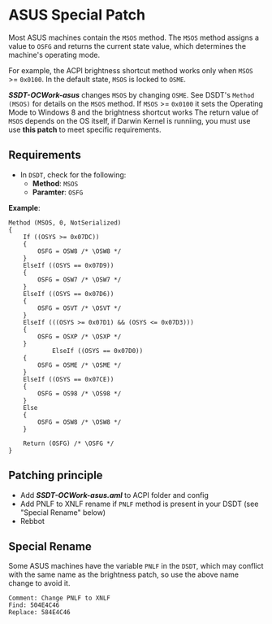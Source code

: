 # ASUS Special Patch
Most ASUS machines contain the `MSOS` method. The `MSOS` method assigns a value to `OSFG` and returns the current state value, which determines the machine's operating mode.

For example, the ACPI brightness shortcut method works only when `MSOS` >= `0x0100`. In the default state, `MSOS` is locked to `OSME`.

***SSDT-OCWork-asus*** changes `MSOS` by changing `OSME`. See DSDT's `Method (MSOS)` for details on the `MSOS` method. If `MSOS` >= `0x0100` it sets the Operating Mode to Windows 8 and the brightness shortcut works
The return value of `MSOS` depends on the OS itself, if Darwin Kernel is runniing, you must use use **this patch** to meet specific requirements.

## Requirements
- In `DSDT`, check for the following:
	- **Method**: `MSOS`
	- **Paramter**: `OSFG`

**Example**:

```asl
Method (MSOS, 0, NotSerialized)
{
    If ((OSYS >= 0x07DC))
    {
        OSFG = OSW8 /* \OSW8 */
    }
    ElseIf ((OSYS == 0x07D9))
    {
        OSFG = OSW7 /* \OSW7 */
    }
    ElseIf ((OSYS == 0x07D6))
    {
        OSFG = OSVT /* \OSVT */
    }
    ElseIf (((OSYS >= 0x07D1) && (OSYS <= 0x07D3)))
    {
        OSFG = OSXP /* \OSXP */
    }
            ElseIf ((OSYS == 0x07D0))
    {
        OSFG = OSME /* \OSME */
    }
    ElseIf ((OSYS == 0x07CE))
    {
        OSFG = OS98 /* \OS98 */
    }
    Else
    {
        OSFG = OSW8 /* \OSW8 */
    }

    Return (OSFG) /* \OSFG */
}
```
## Patching principle
- Add ***SSDT-OCWork-asus.aml*** to ACPI folder and config
- Add PNLF to XNLF rename if `PNLF` method is present in your DSDT (see "Special Rename" below)
- Rebbot

## Special Rename
Some ASUS machines have the variable `PNLF` in the `DSDT`, which may conflict with the same name as the brightness patch, so use the above name change to avoid it.

```text
Comment: Change PNLF to XNLF
Find: 504E4C46
Replace: 584E4C46
```
